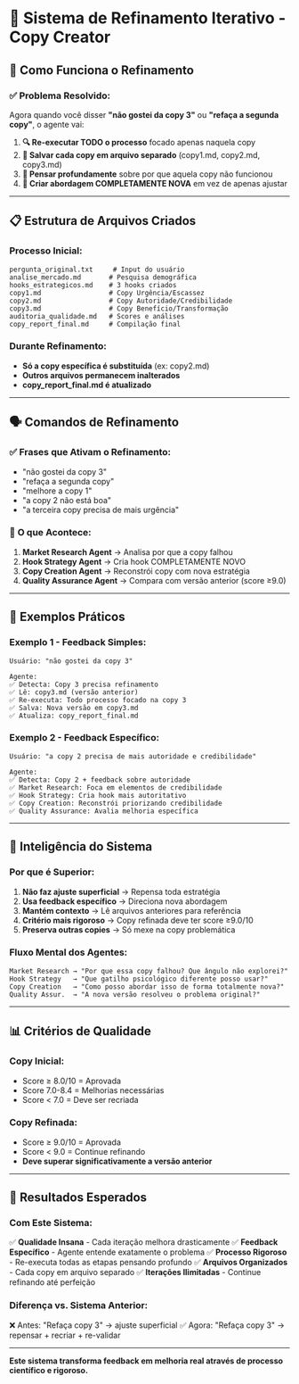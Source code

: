 # 🔄 Sistema de Refinamento Iterativo - Copy Creator

## 🎯 Como Funciona o Refinamento

### ✅ **Problema Resolvido:**
Agora quando você disser **"não gostei da copy 3"** ou **"refaça a segunda copy"**, o agente vai:

1. **🔍 Re-executar TODO o processo** focado apenas naquela copy
2. **📁 Salvar cada copy em arquivo separado** (copy1.md, copy2.md, copy3.md)
3. **🧠 Pensar profundamente** sobre por que aquela copy não funcionou
4. **🎯 Criar abordagem COMPLETAMENTE NOVA** em vez de apenas ajustar

---

## 📋 Estrutura de Arquivos Criados

### Processo Inicial:
```
pergunta_original.txt     # Input do usuário
analise_mercado.md       # Pesquisa demográfica
hooks_estrategicos.md    # 3 hooks criados
copy1.md                 # Copy Urgência/Escassez
copy2.md                 # Copy Autoridade/Credibilidade
copy3.md                 # Copy Benefício/Transformação
auditoria_qualidade.md   # Scores e análises
copy_report_final.md     # Compilação final
```

### Durante Refinamento:
- **Só a copy específica é substituída** (ex: copy2.md)
- **Outros arquivos permanecem inalterados**
- **copy_report_final.md é atualizado**

---

## 🗣️ Comandos de Refinamento

### ✅ **Frases que Ativam o Refinamento:**
- "não gostei da copy 3"
- "refaça a segunda copy"
- "melhore a copy 1"
- "a copy 2 não está boa"
- "a terceira copy precisa de mais urgência"

### 🔄 **O que Acontece:**
1. **Market Research Agent** → Analisa por que a copy falhou
2. **Hook Strategy Agent** → Cria hook COMPLETAMENTE NOVO
3. **Copy Creation Agent** → Reconstrói copy com nova estratégia
4. **Quality Assurance Agent** → Compara com versão anterior (score ≥9.0)

---

## 🎯 Exemplos Práticos

### Exemplo 1 - Feedback Simples:
```
Usuário: "não gostei da copy 3"

Agente:
✅ Detecta: Copy 3 precisa refinamento
✅ Lê: copy3.md (versão anterior)
✅ Re-executa: Todo processo focado na copy 3
✅ Salva: Nova versão em copy3.md
✅ Atualiza: copy_report_final.md
```

### Exemplo 2 - Feedback Específico:
```
Usuário: "a copy 2 precisa de mais autoridade e credibilidade"

Agente:
✅ Detecta: Copy 2 + feedback sobre autoridade
✅ Market Research: Foca em elementos de credibilidade
✅ Hook Strategy: Cria hook mais autoritativo
✅ Copy Creation: Reconstrói priorizando credibilidade
✅ Quality Assurance: Avalia melhoria específica
```

---

## 🧠 Inteligência do Sistema

### **Por que é Superior:**
1. **Não faz ajuste superficial** → Repensa toda estratégia
2. **Usa feedback específico** → Direciona nova abordagem
3. **Mantém contexto** → Lê arquivos anteriores para referência
4. **Critério mais rigoroso** → Copy refinada deve ter score ≥9.0/10
5. **Preserva outras copies** → Só mexe na copy problemática

### **Fluxo Mental dos Agentes:**
```
Market Research → "Por que essa copy falhou? Que ângulo não explorei?"
Hook Strategy   → "Que gatilho psicológico diferente posso usar?"
Copy Creation   → "Como posso abordar isso de forma totalmente nova?"
Quality Assur.  → "A nova versão resolveu o problema original?"
```

---

## 📊 Critérios de Qualidade

### **Copy Inicial:**
- Score ≥ 8.0/10 = Aprovada
- Score 7.0-8.4 = Melhorias necessárias
- Score < 7.0 = Deve ser recriada

### **Copy Refinada:**
- Score ≥ 9.0/10 = Aprovada
- Score < 9.0 = Continue refinando
- **Deve superar significativamente a versão anterior**

---

## 🎯 Resultados Esperados

### **Com Este Sistema:**
✅ **Qualidade Insana** - Cada iteração melhora drasticamente
✅ **Feedback Específico** - Agente entende exatamente o problema
✅ **Processo Rigoroso** - Re-executa todas as etapas pensando profundo
✅ **Arquivos Organizados** - Cada copy em arquivo separado
✅ **Iterações Ilimitadas** - Continue refinando até perfeição

### **Diferença vs. Sistema Anterior:**
❌ Antes: "Refaça copy 3" → ajuste superficial
✅ Agora: "Refaça copy 3" → repensar + recriar + re-validar

---

**Este sistema transforma feedback em melhoria real através de processo científico e rigoroso.**